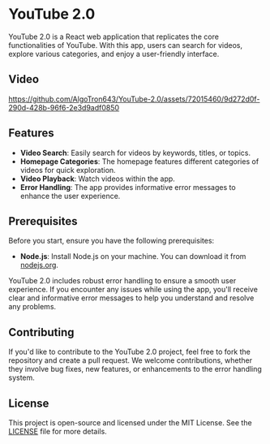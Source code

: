 # YouTube 2.0

YouTube 2.0 is a React web application that replicates the core functionalities of YouTube. With this app, users can search for videos, explore various categories, and enjoy a user-friendly interface.

## Video


https://github.com/AlgoTron643/YouTube-2.0/assets/72015460/9d272d0f-290d-428b-96f6-2e3d9adf0850




## Features

- **Video Search**: Easily search for videos by keywords, titles, or topics.
- **Homepage Categories**: The homepage features different categories of videos for quick exploration.
- **Video Playback**: Watch videos within the app.
- **Error Handling**: The app provides informative error messages to enhance the user experience.

## Prerequisites

Before you start, ensure you have the following prerequisites:

- **Node.js**: Install Node.js on your machine. You can download it from [nodejs.org](https://nodejs.org/).

YouTube 2.0 includes robust error handling to ensure a smooth user experience. If you encounter any issues while using the app, you'll receive clear and informative error messages to help you understand and resolve any problems.

## Contributing

If you'd like to contribute to the YouTube 2.0 project, feel free to fork the repository and create a pull request. We welcome contributions, whether they involve bug fixes, new features, or enhancements to the error handling system.

## License

This project is open-source and licensed under the MIT License. See the [LICENSE](LICENSE) file for more details.

